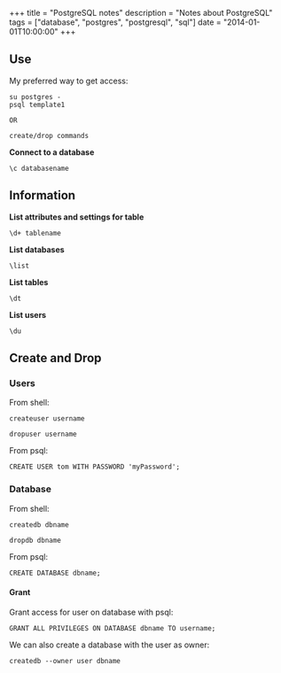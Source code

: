+++
title = "PostgreSQL notes"
description = "Notes about PostgreSQL"
tags = ["database", "postgres", "postgresql", "sql"]
date = "2014-01-01T10:00:00"
+++

## Use

My preferred way to get access:

    su postgres -
    psql template1

    OR

    create/drop commands


**Connect to a database**

    \c databasename

## Information

**List attributes and settings for table**

    \d+ tablename

**List databases**

    \list

**List tables**

    \dt

**List users**

    \du


## Create and Drop

### Users

From shell:

    createuser username

    dropuser username

From psql:

    CREATE USER tom WITH PASSWORD 'myPassword';

### Database

From shell:

    createdb dbname

    dropdb dbname

From psql:

    CREATE DATABASE dbname;

#### Grant

Grant access for user on database with psql:

    GRANT ALL PRIVILEGES ON DATABASE dbname TO username;


We can also create a database with the user as owner:

    createdb --owner user dbname
